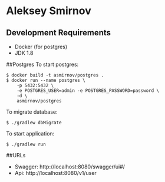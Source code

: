 # Aleksey Smirnov

## Development Requirements
* Docker (for postgres)
* JDK 1.8

##Postgres
To start postgres:
```
$ docker build -t asmirnov/postgres .
$ docker run --name postgres \
    -p 5432:5432 \
    -e POSTGRES_USER=admin -e POSTGRES_PASSWORD=password \
    -d \
    asmirnov/postgres

```
To migrate database:
```
$ ./gradlew dbMigrate
```
To start application:
```
$ ./gradlew run
```

##URLs
* Swagger: http://localhost:8080/swagger/ui#/
* Api: http://localhost:8080/v1/user